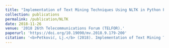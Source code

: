 ```yaml
---
title: "Implementation of Text Mining Techniques Using NLTK in Python Programming Language."
collection: publications
permalink: /publication/NLTK
date: 2018-11-26
venue: '2018 26th Telecommunications Forum (TELFOR).'
paperurl: 'https://doi.org/10.19090/mv.2018.9.179-200'
citation: '<b>Petković, Lj.</b> (2018). Implementation of Text Mining Techniques Using NLTK in Python Programming Language. <i>2018 26th Telecommunications Forum (TELFOR), Serbia, Belgrade, November 20-21, 2018.'
---
```

<!--[Download paper here](http://academicpages.github.io/files/paper1.pdf)-->

<!--Recommended citation: Your Name, You. (2009). "Paper Title Number 1." <i>Journal 1</i>. 1(1).-->